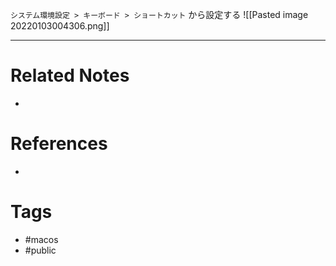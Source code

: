 `システム環境設定 > キーボード > ショートカット` から設定する
![[Pasted image 20220103004306.png]]

---
# Related Notes
- 

# References
- 

# Tags
- #macos 
- #public